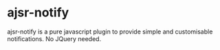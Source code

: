 # ajsr-notify
ajsr-notify is a pure javascript plugin to provide simple and customisable notifications. No JQuery needed.
